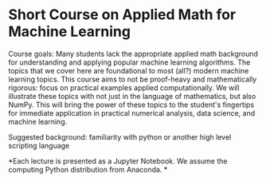 # Short Course on Applied Math for Machine Learning

Course goals: Many students lack the appropriate applied math background for understanding and applying popular machine learning algorithms. The topics that we cover here are foundational to most (all?) modern machine learning topics. This course aims to not be proof-heavy and mathematically rigorous: focus on practical examples applied computationally. We will illustrate these topics with not just in the language of mathematics, but also NumPy. This will bring the power of these topics to the student's fingertips for immediate application in practical numerical analysis, data science, and machine learning. 

Suggested background: familiarity with python or another high level scripting language


*Each lecture is presented as a Jupyter Notebook. We assume the computing Python distribution from Anaconda. *
